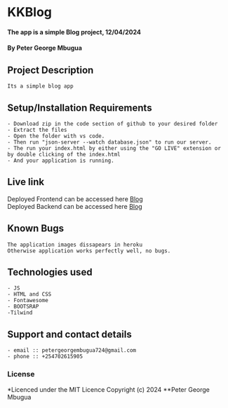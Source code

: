 # KKBlog
#### The app is a simple Blog project, 12/04/2024
#### **By Peter George Mbugua**
## Project Description
    Its a simple blog app
## Setup/Installation Requirements
    - Download zip in the code section of github to your desired folder
    - Extract the files
    - Open the folder with vs code.
    - Then run "json-server --watch database.json" to run our server.
    - The run your index.html by either using the "GO LIVE" extension or by double clicking of the index.html
    - And your application is running.
       
## Live link
Deployed Frontend can be accessed here [Blog](https://georgegitahi.github.io/P//)  
Deployed Backend can be accessed here [Blog](https://p-1-ie0q.onrender.com/carsData)  


## Known Bugs
    The application images dissapears in heroku
    Otherwise application works perfectly well, no bugs.

## Technologies used
    - JS
    - HTML and CSS
    - Fontawesome
    - BOOTSRAP
    -Tilwind

## Support and contact details
    - email :: petergeorgembugua724@gmail.com
    - phone :: +254702615905

### License
*Licenced under the MIT Licence
Copyright (c) 2024 **Peter George Mbugua